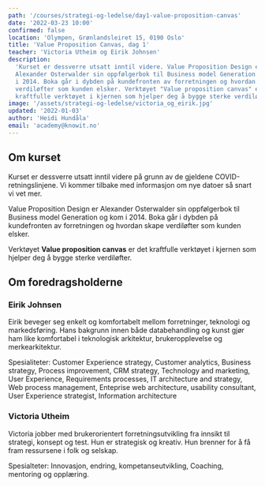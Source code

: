 ```yaml
---
path: '/courses/strategi-og-ledelse/day1-value-proposition-canvas'
date: '2022-03-23 10:00'
confirmed: false
location: 'Olympen, Grønlandsleiret 15, 0190 Oslo'
title: 'Value Proposition Canvas, dag 1'
teacher: 'Victoria Utheim og Eirik Johnsen'
description:
  'Kurset er dessverre utsatt inntil videre. Value Proposition Design er
  Alexander Osterwalder sin oppfølgerbok til Business model Generation og kom
  i 2014. Boka går i dybden på kundefronten av forretningen og hvordan skape
  verdiløfter som kunden elsker. Verktøyet "Value proposition canvas" er det
  kraftfulle verktøyet i kjernen som hjelper deg å bygge sterke verdiløfter.'
image: '/assets/strategi-og-ledelse/victoria_og_eirik.jpg'
updated: '2022-01-03'
author: 'Heidi Hundåla'
email: 'academy@knowit.no'
---
```


## Om kurset

Kurset er dessverre utsatt inntil videre på grunn av de gjeldene
COVID-retningslinjene. Vi kommer tilbake med informasjon om nye datoer så
snart vi vet mer.

Value Proposition Design er Alexander Osterwalder sin oppfølgerbok til
Business model Generation og kom i 2014. Boka går i dybden på kundefronten av
forretningen og hvordan skape verdiløfter som kunden elsker.

Verktøyet **Value proposition canvas** er det kraftfulle verktøyet i kjernen
som hjelper deg å bygge sterke verdiløfter.

## Om foredragsholderne

### Eirik Johnsen

Eirik beveger seg enkelt og komfortabelt mellom forretninger, teknologi og
markedsføring. Hans bakgrunn innen både databehandling og kunst gjør ham like
komfortabel i teknologisk arkitektur, brukeropplevelse og merkearkitektur.

Spesialiteter: Customer Experience strategy, Customer analytics, Business
strategy, Process improvement, CRM strategy, Technology and marketing, User
Experience, Requirements processes, IT architecture and strategy, Web process
management, Enteprise web architecture, usability consultant, User Experience
strategist, Information architecture

### Victoria Utheim

Victoria jobber med brukerorientert forretningsutvikling fra innsikt til
strategi, konsept og test. Hun er strategisk og kreativ. Hun brenner for å få
fram ressursene i folk og selskap.

Spesialteter: Innovasjon, endring, kompetanseutvikling, Coaching, mentoring og
opplæring.
